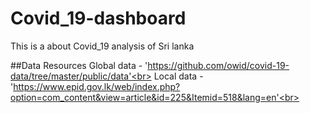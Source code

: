 # Covid_19-dashboard
This is a about Covid_19 analysis of Sri lanka

##Data Resources
Global data - 'https://github.com/owid/covid-19-data/tree/master/public/data'<br>
Local data - 'https://www.epid.gov.lk/web/index.php?option=com_content&view=article&id=225&Itemid=518&lang=en'<br>

